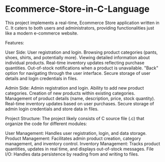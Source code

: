 # Ecommerce-Store-in-C-Language

This project implements a real-time, Ecommerce Store application written in C. It caters to both users and administrators, providing functionalities just like a modern e-commerce website.

Features:

User Side:
User registration and login.
Browsing product categories (pants, shoes, shirts, and potentially more).
Viewing detailed information about individual products.
Real-time inventory updates reflecting purchase quantities.
Out-of-stock notifications when a product is unavailable.
"Back" option for navigating through the user interface.
Secure storage of user details and login credentials in files.

Admin Side:
Admin registration and login.
Ability to add new product categories.
Creation of new products within existing categories.
Management of product details (name, description, price, stock quantity).
Real-time inventory updates based on user purchases.
Secure storage of admin login credentials and store data in files.

Project Structure:
The project likely consists of C source file (.c) that organize the code for different modules:

User Management: Handles user registration, login, and data storage.
Product Management: Facilitates admin product creation, category management, and inventory control.
Inventory Management: Tracks product quantities, updates in real time, and displays out-of-stock messages.
File I/O: Handles data persistence by reading from and writing to files.
